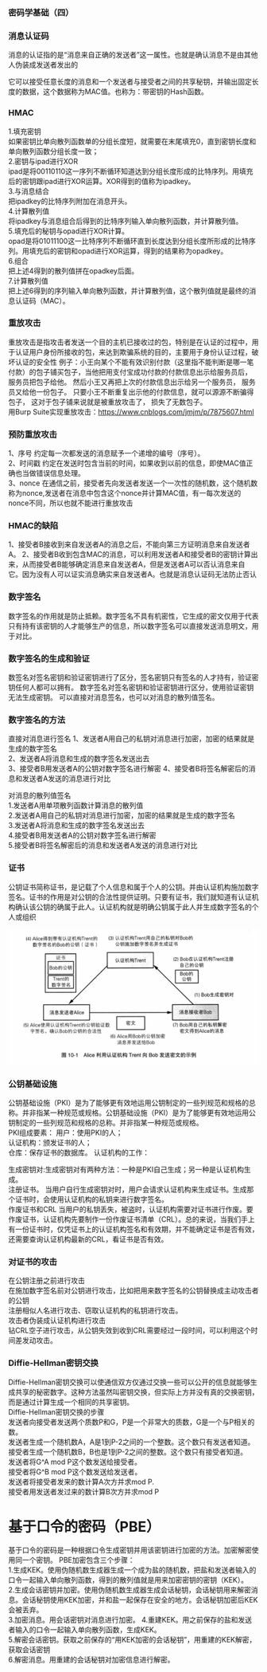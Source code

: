### 密码学基础（四）
### 消息认证码
消息的认证指的是“消息来自正确的发送者”这一属性。也就是确认消息不是由其他人伪装成发送者发出的<br>

它可以接受任意长度的消息和一个发送者与接受者之间的共享秘钥，并输出固定长度的数据，这个数据称为MAC值。也称为：带密钥的Hash函数。<br>

### HMAC

1.填充密钥<br>
如果密钥比单向散列函数单的分组长度短，就需要在末尾填充0，直到密钥长度和单向散列函数分组长度一致；<br>
2.密钥与ipad进行XOR<br>
ipad是将00110110这一序列不断循环知道达到分组长度形成的比特序列。用填充后的密钥跟ipad进行XOR运算。XOR得到的值称为ipadkey。<br>
3.与消息结合<br>
把ipadkey的比特序列附加在消息开头。<br>
4.计算散列值<br>
将ipadkey与消息组合后得到的比特序列输入单向散列函数，并计算散列值。<br>
5.填充后的秘钥与opad进行XOR计算。<br>
opad是将01011100这一比特序列不断循环直到长度达到分组长度所形成的比特序列。用填充后的密钥和opad进行XOR运算，得到的结果称为opadkey。<br>
6.组合<br>
把上述4得到的散列值拼在opadkey后面。<br>
7.计算散列值<br>
把上述6得到的序列输入单向散列函数，并计算散列值，这个散列值就是最终的消息认证码（MAC）。<br>

### 重放攻击
重放攻击是指攻击者发送一个目的主机已接收过的包，特别是在认证的过程中，用于认证用户身份所接收的包，来达到欺骗系统的目的，主要用于身份认证过程，破坏认证的安全性
例子：小王向某个不能有效识别付款（这里指不能判断是哪一笔付款）的包子铺买包子，当他把用支付宝成功付款的付款信息出示给服务员后， 服务员把包子给他。 然后小王又再把上次的付款信息出示给另一个服务员， 服务员又给他一份包子。 只要小王不断重复出示他的付款信息，就可以源源不断骗得包子， 这对于包子铺来说就是被重放攻击了， 损失了无数包子。<br>
用Burp Suite实现重放攻击：https://www.cnblogs.com/jmjm/p/7875607.html<br>

### 预防重放攻击
1、序号 约定每一次都发送的消息赋予一个递增的编号（序号）。<br>
2、时间戳 约定在发送时包含当前的时间，如果收到以前的信息，即使MAC值正确也当做错误信息处理。<br>
3、nonce 在通信之前，接受者先向发送者发送一个一次性的随机数，这个随机数称为nonce,发送者在消息中包含这个nonce并计算MAC值，有一每次发送的nonce不同，所以也就不能进行重放攻击<br>

### HMAC的缺陷
1、接受者B接收到来自发送者A的消息之后，不能向第三方证明消息来自发送者A。
2、接受者B收到包含MAC的消息，可以利用发送者A和接受者B的密钥计算出来，从而接受者B能够确定消息来自发送者A，但是发送者A可以否认消息来自它。因为没有人可以证实消息确实来自发送者A。也就是消息认证码无法防止否认

### 数字签名
数字签名的作用就是防止抵赖。数字签名不具有机密性，它生成的密文仅用于代表只有持有该密钥的人才能够生产的信息，所以数字签名可以直接发送消息明文，用于对比。<br>

### 数字签名的生成和验证
数签名对签名密钥和验证密钥进行了区分，签名密钥只有签名的人才持有，验证密钥任何人都可以拥有。 数字签名对签名密钥和验证密钥进行区分，使用验证密钥无法生成密钥。 可以直接对消息签名，也可以对消息的散列值签名。<br>

### 数字签名的方法
直接对消息进行签名
1、发送者A用自己的私钥对消息进行加密，加密的结果就是生成的数字签名<br>
2、发送者A将消息和生成的数字签名发送出去<br>
3、接受者B用发送者A的公钥对数字签名进行解密
4、接受者B将签名解密后的消息和发送者A发送的消息进行对比<br>

对消息的散列值签名<br>
1.发送者A用单项散列函数计算消息的散列值<br>
2.发送者A用自己的私钥对消息进行加密，加密的结果就是生成的数字签名<br>
3.发送者A将消息和生成的数字签名发送出去<br>
4.接受者B用发送者A的公钥对数字签名进行解密<br>
5.接受者B将签名解密后的消息和发送者A发送的消息进行对比<br>

### 证书
公钥证书简称证书，是记载了个人信息和属于个人的公钥。并由认证机构施加数字签名。证书的作用是对公钥的合法性提供证明。只要有证书，我们就知道有认证机构确认该公钥的确属于此人。认证机构就是明确公钥属于此人并生成数字签名的个人或组织<br>

![image](./image/1517457498608.png)

### 公钥基础设施
公钥基础设施（PKI）是为了能够更有效地运用公钥制定的一些列规范和规格的总称。并非指某一种规范或规格。公钥基础设施（PKI）是为了能够更有效地运用公钥制定的一些列规范和规格的总称。并非指某一种规范或规格。<br>
PKI组成要素：
用户：使用PKI的人；<br>
认证机构：颁发证书的人；<br>
仓库：保存证书的数据库。 认证机构的工作：<br>

生成密钥对:生成密钥对有两种方法：一种是PKI自己生成；另一种是认证机构生成。<br>
注册证书。 当用户自行生成密钥对时，用户会请求认证机构来生成证书。生成那个证书时，会使用认证机构的私钥来进行数字签名。<br>
作废证书和CRL 当用户的私钥丢失，被盗时，认证机构需要对证书进行作废。要作废证书，认证机构先要制作一份作废证书清单（CRL）。总的来说，当我们手上有一份证书时，仅凭证书上的认证机构签名和有效期，并不能确定证书是否有效，还需要查询认证机构最新的CRL，看证书是否有效。<br>


### 对证书的攻击
在公钥注册之前进行攻击<br>
在施加数字签名前对公钥进行攻击，比如把用来数字签名的公钥替换成主动攻击者的公钥<br>
注册相似人名进行攻击、窃取认证机构的私钥进行攻击。<br>
攻击者伪装成认证机构进行攻击<br>
钻CRL空子进行攻击，从公钥失效到收到CRL需要经过一段时间，可以利用这个时间差发动攻击。<br>

### Diffie-Hellman密钥交换
Diffie-Hellman密钥交换可以使通信双方仅通过交换一些可以公开的信息就能够生成共享的秘密数字。这种方法虽然叫密钥交换，但实际上方并没有真的交换密钥，而是通过计算生成一个相同的共享密钥。<br>
Diffie-Hellman密钥交换的步骤<br>
发送者向接受者发送两个质数P和G，P是一个非常大的质数，G是一个与P相关的数。<br>
发送者生成一个随机数A，A是1到P-2之间的一个整数。这个数只有发送者知道。<br>
接受者生成一个随机数B，B也是1到P-2之间的整数。这个数只有接受者知道。<br>
发送者将G^A mod P这个数发送给接受者。<br>
接受者将G^B mod P这个数发送给发送者。<br>
发送者将接受者发来的数计算A次方并求mod P.<br>
接受者用发送者发过来的数计算B次方并求mod P<br>

# 基于口令的密码（PBE）

基于口令的密码是一种根据口令生成密钥并用该密钥进行加密的方法。加密解密使用同一个密钥。 PBE加密包含三个步骤：<br>
1.生成KEK。使用伪随机数生成器生成一个成为盐的随机数，把盐和发送者输入的口令一起输入单向散列函数，得到的散列值就是用来加密密钥的密钥（KEK）。<br>
2.生成会话密钥并加密。使用伪随机数生成器生成会话秘钥，会话秘钥用来解密消息。会话秘钥使用KEK加密，并和盐一起保存在安全的地方。会话秘钥加密后KEK会被丢弃。<br>
3.加密消息。用会话密钥对消息进行加密。
4.重建KEK。用之前保存的盐和发送者输入的口令一起输入单向散列函数，生成KEK。<br>
5.解密会话密钥。获取之前保存的“用KEK加密的会话秘钥”，用重建的KEK解密，获取会话密钥<br>
6.解密消息。用重建的会话秘钥对加密信息进行解密。<br>
